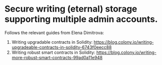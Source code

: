 # Secure writing (eternal) storage supporting multiple admin accounts.
Follows the relevant guides from Elena Dimitrova:
1) Writing upgradable contracts in Solidity: https://blog.colony.io/writing-upgradeable-contracts-in-solidity-6743f0eecc88
2) Writing robust smart contracts in Solidity: https://blog.colony.io/writing-more-robust-smart-contracts-99ad0a11e948
